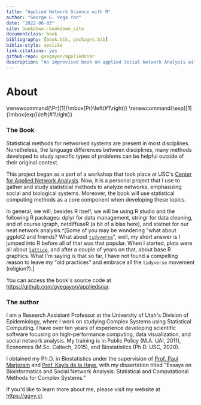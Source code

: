 ```yaml
--- 
title: "Applied Network Science with R"
author: "George G. Vega Yon"
date: "2022-06-03"
site: bookdown::bookdown_site
documentclass: book
bibliography: [book.bib, packages.bib]
biblio-style: apalike
link-citations: yes
github-repo: gvegayon/appliedsnar
description: "An improvised book on applied Social Network Analysis with R, this is(will be) a compilation of the materials presented in this series of workshop hosted by USC's Center for Applied Network Analysis (CANA)"
---
```


# About

\renewcommand{\Pr}[1]{\mbox{Pr}\left(#1\right)}
\renewcommand{\exp}[1]{\mbox{exp}\left\{#1\right\}}

### The Book

Statistical methods for networked systems are present in most disciplines.
Nonetheless, the language differences between disciplines, many methods
developed to study specific types of problems can be helpful outside of their original context.

This project began as a part of a workshop that took place at USC's
[Center for Applied Network Analysis](https://cana.usc.edu). Now, it is a personal
project that I use to gather and study statistical methods to analyze networks, emphasizing social and biological systems.
Moreover, the book will use statistical computing methods as a core component
when developing these topics.

In general, we will, besides R itself, we will be using R studio and the following
R packages: dplyr for data management, stringr for data cleaning, and of course
igraph, netdiffuseR (a bit of a bias here), and statnet for our neat network
analysis.^[Some of you may be wondering "what about ggplot2 and friends? What about [`tidyverse`](https://www.tidyverse.org/)", well, my short answer is I jumped into R before all of that was that popular. When I started, plots were all about [`lattice`](https://CRAN.R-project.org/package=lattice), and after a couple of years on that, about base R graphics. What I'm saying is that so far, I have not found a compelling reason to leave my "old practices" and embrace all the `tidyverse` movement (religion?).]

You can access the book's source code at https://github.com/gvegayon/appliedsnar.

### The author

I am a Research Assistant Professor at the University of Utah's Division of
Epidemiology, where I work on studying Complex Systems using Statistical Computing.
I have over ten years of experience developing scientific software focusing on
high-performance computing, data visualization, and social network analysis.
My training is in Public Policy (M.A. UAI, 2011), Economics (M.Sc. Caltech,
2015), and Biostatistics (Ph.D. USC, 2020).

I obtained my Ph.D. in Biostatistics under the supervision of
[Prof. Paul Marjoram](https://scholar.google.com/citations?user=Zj5ky5gAAAAJ&hl=en) and
[Prof. Kayla de la Haye](https://kayladelahaye.net/), with my dissertation titled "Essays on
Bioinformatics and Social Network Analysis: Statistical and Computational Methods
for Complex Systems."

If you'd like to learn more about me, please visit my website at https://ggvy.cl.

